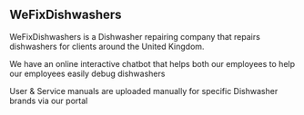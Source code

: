 ## WeFixDishwashers

WeFixDishwashers is a Dishwasher repairing company that repairs dishwashers for clients around the United Kingdom.

We have an online interactive chatbot that helps both our employees to help our employees easily debug dishwashers

User & Service manuals are uploaded manually for specific Dishwasher brands via our portal
